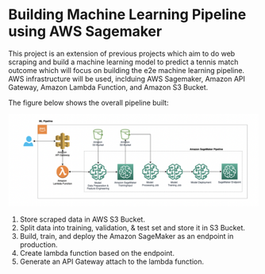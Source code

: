 # Building Machine Learning Pipeline using AWS Sagemaker

This project is an extension of previous projects which aim to do web scraping and build a machine learning model to predict a tennis match outcome which will focus on building the e2e machine learning pipeline. AWS infrastructure will be used, inclduing AWS Sagemaker, Amazon API Gateway, Amazon Lambda Function, and Amazon S3 Bucket.

The figure below shows the overall pipeline built: 

![](img_pipeline.png)


1) Store scraped data in AWS S3 Bucket.
2) Split data into training, validation, & test set and store it in S3 Bucket.
3) Build, train, and deploy the Amazon SageMaker as an endpoint in production.
4) Create lambda function based on the endpoint.
5) Generate an API Gateway attach to the lambda function.





